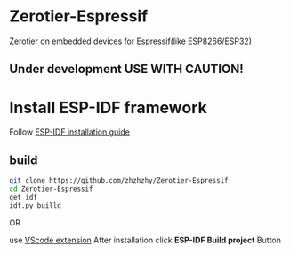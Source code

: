 # Zerotier-Espressif
Zerotier on embedded devices for Espressif(like ESP8266/ESP32)

## Under development USE WITH CAUTION!

# Install ESP-IDF framework
 Follow [ESP-IDF installation guide](https://docs.espressif.com/projects/esp-idf/en/latest/esp32/get-started/index.html#installation)

## build

```bash
git clone https://github.com/zhzhzhy/Zerotier-Espressif
cd Zerotier-Espressif
get_idf
idf.py builld
```
OR

use [VScode extension](https://github.com/espressif/vscode-esp-idf-extension/blob/master/docs/tutorial/install.md) 
After installation click **ESP-IDF Build project** Button
